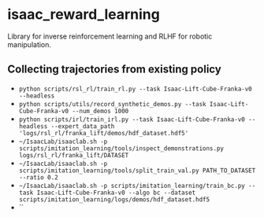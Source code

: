 # isaac_reward_learning
Library for inverse reinforcement learning and RLHF for robotic manipulation.

## Collecting trajectories from existing policy
- `python scripts/rsl_rl/train_rl.py --task Isaac-Lift-Cube-Franka-v0 --headless`
- `python scripts/utils/record_synthetic_demos.py --task Isaac-Lift-Cube-Franka-v0 --num_demos 1000`
- `python scripts/irl/train_irl.py --task Isaac-Lift-Cube-Franka-v0 --headless --expert_data_path 'logs/rsl_rl/franka_lift/demos/hdf_dataset.hdf5'`
- `~/IsaacLab/isaaclab.sh -p scripts/imitation_learning/tools/inspect_demonstrations.py logs/rsl_rl/franka_lift/DATASET`
- `~/IsaacLab/isaaclab.sh -p scripts/imitation_learning/tools/split_train_val.py PATH_TO_DATASET --ratio 0.2`
- `~/IsaacLab/isaaclab.sh -p scripts/imitation_learning/train_bc.py --task Isaac-Lift-Cube-Franka-v0 --algo bc --dataset scripts/imitation_learning/logs/demos/hdf_dataset.hdf5`
- ``

